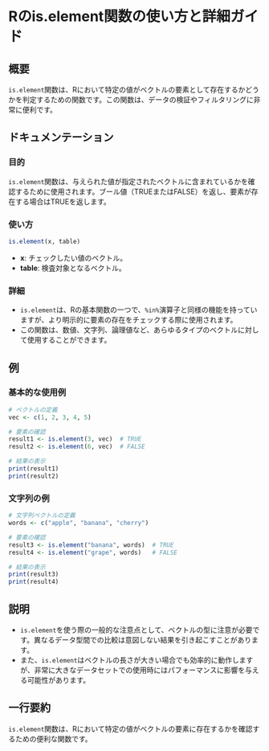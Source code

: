 <!--
Meta Description: # Rのis.element関数の使い方と詳細ガイド ## 概要 `is.element`関数は、Rにおいて特定の値がベクトルの要素として存在するかどうかを判定するための関数です。この関数は、データの検証やフィルタリングに非常に便利です。 ## ドキュメンテーション ### 目的 `is.eleme...
Meta Keywords: element, print, 関数は, vec, words
-->

# Rのis.element関数の使い方と詳細ガイド

## 概要
`is.element`関数は、Rにおいて特定の値がベクトルの要素として存在するかどうかを判定するための関数です。この関数は、データの検証やフィルタリングに非常に便利です。

## ドキュメンテーション

### 目的
`is.element`関数は、与えられた値が指定されたベクトルに含まれているかを確認するために使用されます。ブール値（TRUEまたはFALSE）を返し、要素が存在する場合はTRUEを返します。

### 使い方
```R
is.element(x, table)
```

- **x**: チェックしたい値のベクトル。
- **table**: 検査対象となるベクトル。

### 詳細
- `is.element`は、Rの基本関数の一つで、`%in%`演算子と同様の機能を持っていますが、より明示的に要素の存在をチェックする際に使用されます。
- この関数は、数値、文字列、論理値など、あらゆるタイプのベクトルに対して使用することができます。

## 例

### 基本的な使用例
```R
# ベクトルの定義
vec <- c(1, 2, 3, 4, 5)

# 要素の確認
result1 <- is.element(3, vec)  # TRUE
result2 <- is.element(6, vec)  # FALSE

# 結果の表示
print(result1)
print(result2)
```

### 文字列の例
```R
# 文字列ベクトルの定義
words <- c("apple", "banana", "cherry")

# 要素の確認
result3 <- is.element("banana", words)  # TRUE
result4 <- is.element("grape", words)   # FALSE

# 結果の表示
print(result3)
print(result4)
```

## 説明
- `is.element`を使う際の一般的な注意点として、ベクトルの型に注意が必要です。異なるデータ型間での比較は意図しない結果を引き起こすことがあります。
- また、`is.element`はベクトルの長さが大きい場合でも効率的に動作しますが、非常に大きなデータセットでの使用時にはパフォーマンスに影響を与える可能性があります。

## 一行要約
`is.element`関数は、Rにおいて特定の値がベクトルの要素に存在するかを確認するための便利な関数です。
